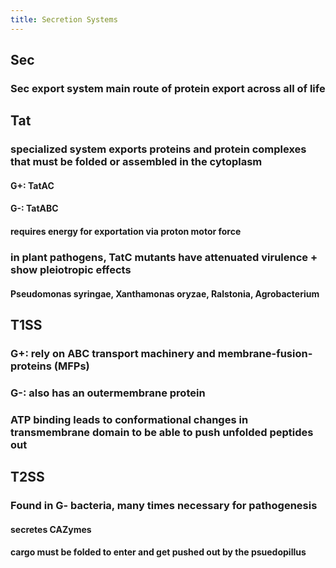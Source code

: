 ```yaml
---
title: Secretion Systems
---
```


## **Sec**
### Sec export system main route of protein export across all of life

## **Tat**
### specialized system exports proteins and protein complexes that must be folded or assembled in the cytoplasm
#### G+: TatAC

#### G-: TatABC

#### requires energy for exportation via proton motor force

### in plant pathogens, TatC mutants have attenuated virulence + show pleiotropic effects
#### Pseudomonas syringae, Xanthamonas oryzae, Ralstonia, Agrobacterium

## **T1SS**
### G+: rely on ABC transport machinery and membrane-fusion-proteins (MFPs)

### G-: also has an outermembrane protein

### ATP binding leads to conformational changes in transmembrane domain to be able to push unfolded peptides out

## **T2SS**
### Found in G- bacteria, many times necessary for pathogenesis
#### secretes CAZymes

#### cargo must be folded to enter and get pushed out by the psuedopillus
